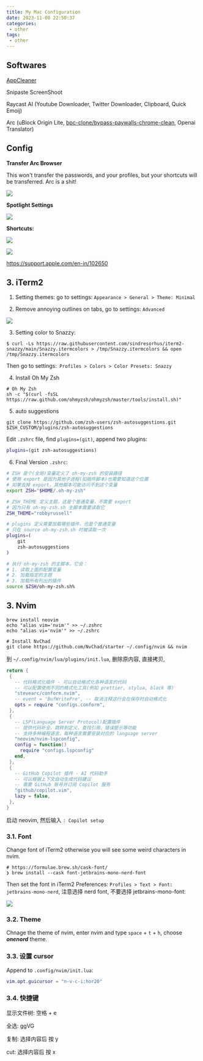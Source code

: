 ```yaml
---
title: My Mac Configuration
date: 2023-11-08 22:50:37
categories:
 - other
tags:
 - other
---
```


## Softwares

[AppCleaner](https://freemacsoft.net/appcleaner/)

Snipaste ScreenShoot

Raycast AI (Youtube Downloader, Twitter Downloader, Clipboard, Quick Emoij)

Arc (uBlock Origin Lite, [bpc-clone/bypass-paywalls-chrome-clean](https://github.com/bpc-clone/bypass-paywalls-chrome-clean?tab=readme-ov-file#installation),  Openai Translator)

## Config
**Transfer Arc Browser**

This won't transfer the passwords, and your profiles, but your shortcuts will be transferred. Arc is a shit!

![](https://pub-2a6758f3b2d64ef5bb71ba1601101d35.r2.dev/blogs/2024/11/d8ebc97b5bb6c427f6b2ce9cca72947b.jpg)

**Spotlight Settings**

![](https://pub-2a6758f3b2d64ef5bb71ba1601101d35.r2.dev/blogs/2024/11/334f19d638ada2230c0981846da8fd4d.jpg)

**Shortcuts:**

![](https://pub-2a6758f3b2d64ef5bb71ba1601101d35.r2.dev/blogs/2024/11/23345ee633c3dd55af79b24fd1bf7bec.jpg)

![](https://pub-2a6758f3b2d64ef5bb71ba1601101d35.r2.dev/blogs/2024/11/a32f686f24dc8c72798dd3b6ff436f96.jpg)

https://support.apple.com/en-in/102650

## 3. iTerm2

1. Setting themes: go to settings: `Appearance > General > Theme: Minimal`

2. Remove annoying outlines on tabs, go to settings: `Advanced`

![](https://pub-2a6758f3b2d64ef5bb71ba1601101d35.r2.dev/blogs/2024/11/060dccf96c2b61a6e4ceaf7ce3650931.png)

3. Setting color to Snazzy:

```shell
$ curl -Ls https://raw.githubusercontent.com/sindresorhus/iterm2-snazzy/main/Snazzy.itermcolors > /tmp/Snazzy.itermcolors && open /tmp/Snazzy.itermcolors
```

Then go to settings:` Profiles > Colors > Color Presets: Snazzy`

4. Install Oh My Zsh

```shell
# Oh My Zsh
sh -c "$(curl -fsSL https://raw.github.com/ohmyzsh/ohmyzsh/master/tools/install.sh)"
```

5. auto suggestions

```shell
git clone https://github.com/zsh-users/zsh-autosuggestions.git $ZSH_CUSTOM/plugins/zsh-autosuggestions
```

Edit `.zshrc` file, find `plugins=(git)`, append two plugins:

```bash
plugins=(git zsh-autosuggestions)
```

6. Final Version `.zshrc`:

```bash
# ZSH 是个(全局)变量定义了 oh-my-zsh 的安装路径
# 使用 export 是因为其他子进程(如插件脚本)也需要知道这个位置
# 如果去掉 export，其他脚本可能访问不到这个变量
export ZSH="$HOME/.oh-my-zsh"

# ZSH_THEME 定义主题，这是个普通变量，不需要 export
# 因为只有 oh-my-zsh.sh 主脚本需要读取它
ZSH_THEME="robbyrussell"

# plugins 定义需要加载哪些插件，也是个普通变量
# 只在 source oh-my-zsh.sh 时被读取一次
plugins=(
    git 
    zsh-autosuggestions
)

# 执行 oh-my-zsh 的主脚本，它会：
# 1. 读取上面的配置变量
# 2. 加载指定的主题
# 3. 加载所有列出的插件
source $ZSH/oh-my-zsh.sh% 
```

## 3. Nvim
```shell
brew install neovim
echo "alias vim='nvim'" >> ~/.zshrc
echo "alias vi='nvim'" >> ~/.zshrc

# Install NvChad
git clone https://github.com/NvChad/starter ~/.config/nvim && nvim
```

到 `~/.config/nvim/lua/plugins/init.lua`, 删除原内容, 直接拷贝, 

```lua
return {
 {
   -- 代码格式化插件 - 可以自动格式化各种语言的代码
   -- 可以配置使用不同的格式化工具(例如 prettier, stylua, black 等)
   "stevearc/conform.nvim",
   -- event = 'BufWritePre', -- 取消注释这行会在保存时自动格式化
   opts = require "configs.conform",
 },
 {
   -- LSP(Language Server Protocol)配置插件
   -- 提供代码补全、跳转到定义、查找引用、错误提示等功能
   -- 支持多种编程语言，每种语言需要安装对应的 language server
   "neovim/nvim-lspconfig",
   config = function()
     require "configs.lspconfig"
   end,
 },
 {
   -- GitHub Copilot 插件 - AI 代码助手
   -- 可以根据上下文自动生成代码建议
   -- 需要 GitHub 账号并订阅 Copilot 服务
   "github/copilot.vim",
   lazy = false,
 },
}
```

启动 neovim, 然后输入 `: Copilot setup`

### 3.1. **Font**

Change font of iTerm2 otherwise you will see some weird characters in nvim.

```shell
# https://formulae.brew.sh/cask-font/
❯ brew install --cask font-jetbrains-mono-nerd-font
```

Then set the font in iTerm2 Preferences: `Profiles > Text > Font: jetbrains-mono-nerd`, 注意选择 nerd font, 不要选择 jetbrains-mono-font: 

![](https://pub-2a6758f3b2d64ef5bb71ba1601101d35.r2.dev/blogs/2024/04/91da077a280e806eb70e5fdc26b4a8ed.jpg)

### 3.2. **Theme**

Chnage the theme of nvim, enter nvim and type `space` + `t` + `h`, choose ***onenord*** theme.

### 3.3. **设置 cursor** 

Append to `.config/nvim/init.lua`:

```lua
vim.opt.guicursor = "n-v-c-i:hor20"
```

### 3.4. 快捷键

显示文件树: 空格 + e

全选: ggVG

复制: 选择内容后 按 y

cut: 选择内容后 按 x
